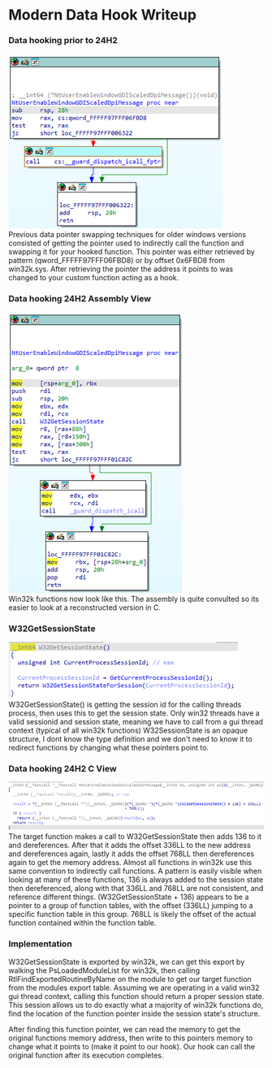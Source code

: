# Modern Data Hook Writeup

### Data hooking prior to 24H2
![Screenshot_1](https://raw.githubusercontent.com/dognews/ModernDatahook/refs/heads/main/resources/22H2_targetfunction.png)<br/>
Previous data pointer swapping techniques for older windows versions consisted of getting the pointer used to indirectly call the function and swapping it for 
your hooked function. This pointer was either retrieved by pattern (qword_FFFFF97FFF06FBD8) or by offset 0x6FBD8 from win32k.sys. After retrieving the pointer 
the address it points to was changed to your custom function acting as a hook.
<br/>
### Data hooking 24H2 Assembly View
![Screenshot_2](https://raw.githubusercontent.com/dognews/ModernDatahook/refs/heads/main/resources/24H2_asm_targetfunction.png)<br/>
Win32k functions now look like this. The assembly is quite convulted so its easier to look at a reconstructed version in C.
<br/>
### W32GetSessionState
![Screenshot_3](https://raw.githubusercontent.com/dognews/ModernDatahook/refs/heads/main/resources/24H2_W32GetSessionState.png)<br/>
W32GetSessionState() is getting the session id for the calling threads process, then uses this to get the session state.
Only win32 threads have a valid sessionid and session state, meaning we have to call from a gui thread context (typical of all win32k functions)
W32SessionState is an opaque structure, I dont know the type definition and we don't need to know it to redirect functions by changing what these pointers point to.
<br/>
### Data hooking 24H2 C View
![Screenshot_4](https://raw.githubusercontent.com/dognews/ModernDatahook/refs/heads/main/resources/24H2_target_function.png)<br/>
The target function makes a call to W32GetSessionState then adds 136 to it and dereferences. After that it adds the offset 336LL to the new address and dereferences again, lastly it adds the offset 768LL then dereferences again to get the memory address. Almost all functions in win32k use this same convention to indirectly call functions. A pattern is easily visible when looking at many of these functions, 136 is always added to the session state then dereferenced, along with that 336LL and 768LL are not consistent, and reference different things. (W32GetSessionState + 136) appears to be a pointer to a group of function tables, with the offset (336LL) jumping to a specific function table in this group. 768LL is likely the offset of the actual function contained within the function table.
<br/>
### Implementation
W32GetSessionState is exported by win32k, we can get this export by walking the PsLoadedModuleList for win32k, then calling RtlFindExportedRoutineByName on the module to get our
target function from the modules export table. Assuming we are operating in a valid win32 gui thread context, calling this function should return a proper session state. This session
allows us to do exactly what a majority of win32k functions do, find the location of the function pointer inside the session state's structure.

After finding this function pointer, we can read the memory to get the original functions memory address, then write to this pointers memory to change what it points to (make it point to our hook). Our hook can
call the original function after its execution completes.
